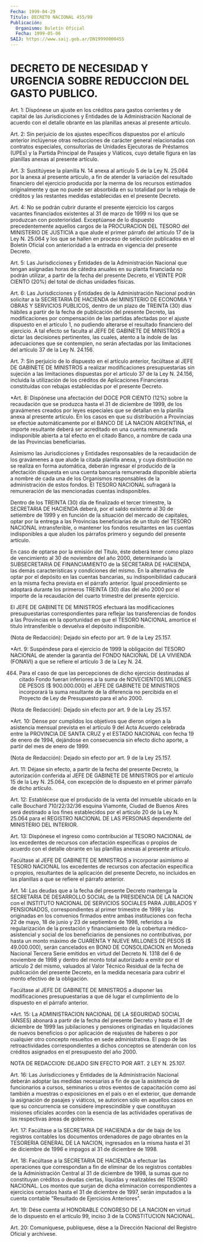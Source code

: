 ```yaml
---
Fecha: 1999-04-29
Título: DECRETO NACIONAL 455/99
Publicación:
  Organismo: Boletín Oficial
  Fecha: 1999-05-06
SAIJ: https://www.saij.gob.ar/DN19990000455
---
```

# DECRETO DE NECESIDAD Y URGENCIA SOBRE REDUCCION DEL GASTO PUBLICO.

<a id="1"></a>
Art. 1: Dispónese  un  ajuste  en  los  créditos  para  gastos corrientes  y  de  capital  de las Jurisdicciones y Entidades de la Administración Nacional de acuerdo  con  el  detalle obrante en las planillas anexas al presente artículo.

<a id="2"></a>
Art. 2: Sin perjuicio de los ajustes específicos dispuestos por el artículo anterior inclúyense otras reducciones  de carácter general relacionadas  con  contratos especiales, consultorías  de  Unidades Ejecutoras de Préstamos  (UPEs) y la Partida Principal de Pasajes y Viáticos, cuyo detalle figura  en  las planillas anexas al presente artículo.

<a id="3"></a>
Art. 3: Sustitúyese la planilla N. 14 anexa al artículo 5 de la Ley N. 25.064 por la anexa al presente artículo,  a  fin  de  atender la variación del resultado financiero del ejercicio producida  por  la merma  de  los  recursos estimados originalmente y que no puede ser absorbida en su totalidad por la rebaja de créditos y las restantes medidas establecidas en el presente Decreto.

<a id="4"></a>
Art. 4: No se podrán  cubrir  durante  el  presente  ejercicio los cargos  vacantes financiados existentes al 31 de marzo de  1999  ni los que se produzcan con posterioridad. Exceptúanse de lo dispuesto precedentemente  aquellos  cargos  de la PROCURACION DEL TESORO del MINISTERIO DE JUSTICIA a que alude el  primer  párrafo del artículo 17 de la Ley N. 25.064 y los que se hallen en proceso  de selección publicados  en el Boletín Oficial con anterioridad a la entrada  en vigencia del presente Decreto.

<a id="5"></a>
Art.  5: Las  Jurisdicciones  y  Entidades  de  la  Administración Nacional que tengan asignadas horas de cátedra anuales en su planta financiada  no  podrán  utilizar, a partir de la fecha del presente Decreto, el VEINTE POR CIENTO  (20%)  del  total de dichas unidades físicas.

<a id="6"></a>
Art.  6:  Las  Jurisdicciones  y  Entidades de la  Administración Nacional  podrán  solicitar  a  la  SECRETARIA    DE  HACIENDA  del MINISTERIO DE ECONOMIA Y OBRAS Y SERVICIOS PUBLICOS,  dentro  de un plazo  de  TREINTA  (30)  días  hábiles  a  partir  de  la fecha de publicación del presente Decreto, las modificaciones por compensación  de las partidas afectadas por el ajuste dispuesto  en el artículo 1,  no  pudiendo  alterarse el resultado financiero del ejercicio. A tal efecto se faculta al JEFE DE GABINETE DE MINISTROS a dictar las decisiones pertinentes, las cuales, atento a la índole de las adecuaciones que se contemplen,  no  serán afectadas por las limitaciones del artículo 37 de la Ley N. 24.156.

<a id="7"></a>
Art.  7: Sin perjuicio de lo dispuesto en el  artículo  anterior, facúltase al JEFE DE GABINETE DE MINISTROS a realizar modificaciones  presupuestarias  sin  sujeción  a  las limitaciones dispuestas  por  el  artículo  37 de la Ley N. 24.156, incluida  la utilización de los créditos de Aplicaciones Financieras constituidas  con  rebajas establecidas  por  el  presente  Decreto.

<a id="8"></a>
*Art. 8: Dispónese una  afectación  del DOCE POR CIENTO (12%) sobre la recaudación que se produzca hasta el 31 de diciembre de 1999, de los gravámenes creados por leyes especiales  que  se detallan en la planilla  anexa  al  presente  artículo.  En  los casos en  que  su distribución a Provincias se efectúe automáticamente  por  el BANCO DE LA NACION ARGENTINA, el importe resultante deberá ser acreditado en  una  cuenta remunerada indisponible abierta a tal efecto en  el citado Banco, a nombre de cada una de las Provincias beneficiarias.

Asimismo  las  Jurisdicciones    y  Entidades  responsables  de  la recaudación de los gravámenes a que alude la citada planilla anexa, y  cuya distribución no se realiza  en  forma  automática,  deberán ingresar  el  producido  de  la  afectación dispuesta en una cuenta bancaria remunerada disponible abierta  a nombre de cada una de los Organismos responsables de la administración  de  estos  fondos. El TESORO  NACIONAL  sufragará  la  remuneración  de  las  mencionadas cuentas indisponibles.

Dentro  de  los TREINTA (30) día de finalizado el tercer trimestre, la SECRETARIA  DE  HACIENDA deberá, por el saldo existente al 30 de setiembre de 1999 y  en  función  de  la  situación  del mercado de capitales,  optar por la entrega a las Provincias beneficiarias  de un título del TESORO NACIONAL intransferible, o mantener los fondos resultantes en  las cuentas indisponibles a que aluden los párrafos primero y segundo del presente artículo.

En caso de optarse  por  la  emisión  del Título, éste deberá tener como  plazo  de  vencimiento  al  30  de noviembre  del  año  2000, determinando la SUBSECRETARIA DE FINANCIAMIENTO de la SECRETARIA DE HACIENDA, las demás características y condiciones  del mismo. En la alternativa de optar por el depósito en las cuentas  bancarias,  su indisponibilidad  caducará en la misma fecha prevista en el párrafo anterior. Igual procedimiento  se  adoptará  durante  los  primeros TREINTA (30) días del año 2000 por el importe de la recaudación del cuarto trimestre del presente ejercicio.

El  JEFE  DE  GABINETE  DE  MINISTROS  efectuará las modificaciones presupuestarias correspondientes para reflejar  las  transferencias de  fondos  a  las  Provincias  en la oportunidad en que el  TESORO NACIONAL amortice el título intransferible  o  devuelva el depósito indisponible.

(Nota de Redacción): Dejado sin efecto por art. 9 de la Ley 25.157.

<a id="9"></a>
*Art.  9: Suspéndese para el ejercicio de 1999 la  obligación  del TESORO NACIONAL  de  atender  la  garantía del FONDO NACIONAL DE LA VIVIENDA (FONAVI) a que se refiere  el  artículo 3 de la Ley N. 24.

464.  Para  el  caso  de  que  las  percepciones de dicho ejercicio destinadas  al  citado  Fondo  fueran  inferiores   a  la  suma  de NOVECIENTOS MILLONES DE PESOS ($ 900.000.000) el JEFE  DE  GABINETE DE  MINISTROS  incorporará  la suma resultante de la diferencia  no percibida en el Proyecto de Ley  de  Presupuesto  para  el año 2000.

(Nota de Redacción): Dejado sin efecto por art. 9 de la Ley 25.157.

<a id="10"></a>
*Art. 10: Dénse por cumplidos los objetivos que dieron origen a la asistencia  mensual  prevista  en  el  artículo  9 del Acta Acuerdo celebrada entre la PROVINCIA DE SANTA CRUZ y el ESTADO NACIONAL con fecha  19  de enero de 1994, dejándose en consecuencia  sin  efecto dicho aporte, a partir del mes de enero de 1999.

(Nota de Redacción): Dejado sin efecto por art. 9 de la Ley 25.157.

<a id="11"></a>
Art. 11: Déjase  sin  efecto,  a  partir de la fecha del presente Decreto, la autorización conferida al JEFE DE GABINETE DE MINISTROS por  el  artículo  15  de la Ley N. 25.064,  con  excepción  de  lo dispuesto en el primer párrafo de dicho artículo.

<a id="12"></a>
Art. 12: Establécese que el  producido  de  la venta del inmueble ubicado en la calle Bouchard 710/22/32/36 esquina  Viamonte, Ciudad de  Buenos  Aires  será destinado a los fines establecidos  por  el artículo 20 de la Ley  N. 25.064  para  el REGISTRO NACIONAL DE LAS PERSONAS dependiente del MINISTERIO DEL INTERIOR.

<a id="13"></a>
Art.  13: Dispónese  el  ingreso  como contribución  al  TESORO NACIONAL de los excedentes de recursos con afectación específicas o propios de acuerdo con el detalle obrante  en  las planillas anexas al presente artículo.

Facúltase al JEFE DE GABINETE DE MINISTROS a incorporar asimismo al TESORO    NACIONAL   los  excedentes  de  recursos  con  afectación específica o propios,  resultantes  de  la  aplicación del presente Decreto, no incluidos en las planillas a que  se refiere el párrafo anterior.

<a id="14"></a>
Art. 14: Las deudas que a la fecha del presente  Decreto mantenga la SECRETARIA DE DESARROLLO SOCIAL de la PRESIDENCIA  DE  LA NACION con  el  INSTITUTO NACIONAL DE SERVICIOS SOCIALES PARA JUBILADOS  Y PENSIONADOS,  correspondientes  al  primer  trimestre de 1998 y las originadas en los convenios firmados entre ambas  instituciones con fecha 22 de mayo, 18 de junio y 23 de septiembre de 1998, referidos a  la  regularización  de  la  prestación  y financiamiento  de  la cobertura  médico-asistencial  y  social  de los  beneficiarios  de pensiones no contributivas, por hasta un monto máximo de CUARENTA Y NUEVE MILLONES DE PESOS ($ 49.000.000), serán cancelados en BONO DE CONSOLIDACION en Moneda Nacional Tercera Serie  emitidos  en virtud del  Decreto N. 1318 del 6 de noviembre de 1998 y dentro del  monto total autorizado  a emitir por el artículo 2 del mismo, valuados al Valor Técnico Residual  de  la  fecha  de  publicación del presente Decreto, en la medida necesaria para cubrir el monto efectivo de la obligación.

Facúltase  al  JEFE  DE  GABINETE  DE  MINISTROS  a   disponer  las modificaciones presupuestarias a que dé lugar el cumplimiento de lo dispuesto en el párrafo anterior.

<a id="15"></a>
*Art.  15:  La  ADMINISTRACION  NACIONAL  DE LA SEGURIDAD  SOCIAL (ANSES) abonará a partir de la fecha del presente  Decreto  y hasta el  31 de diciembre de 1999 las jubilaciones y pensiones originadas en liquidaciones de nuevos beneficios o por aplicación de reajustes de  haberes  o  por  cualquier  otro  concepto  resueltos  en  sede administrativa.  El pago de las retroactividades correspondientes a dichos conceptos se  atenderán  con  los  créditos  asignados en el presupuesto del año 2000.

NOTA DE REDACCION: DEJADO SIN EFECTO POR ART. 2 LEY N. 25.107.

<a id="16"></a>
Art.  16:  Las  Jurisdicciones  y Entidades de la Administración Nacional deberán adoptar las medidas  necesarias  a  fin  de que la asistencia de funcionarios a cursos, seminarios u otros eventos  de capacitación  como así también a muestras o exposiciones en el país o en el exterior,  que demande la asignación de pasajes y viáticos, se autoricen sólo en  aquellos  casos  en  que  su  concurrencia se considere  imprescindible  y  que  constituyan  misiones  oficiales acordes  con  la  esencia  de  las  actividades  operativas  de las respectivas áreas de gobierno.

<a id="17"></a>
Art.  17: Facúltase a la SECRETARIA DE HACIENDA a dar de baja  de los registros contables los documentos ordenadores de pago obrantes en la TESORERIA  GENERAL DE LA NACION, ingresados en la misma hasta el 31 de diciembre  de  1996  e  impagos al 31 de diciembre de 1998.

<a id="18"></a>
Art. 18: Facúltase a la SECRETARIA  DE  HACIENDA  a  efectuar las operaciones  que  correspondan  a  fin de eliminar de los registros contables de la Administración Central  al 31 de diciembre de 1998, la sumas que no constituyan créditos o deudas  ciertas,  líquidas y realizables  del  TESORO  NACIONAL. Los montos que surjan de  dicha eliminación correspondientes  a  ejercicios cerrados hasta el 31 de diciembre de 1997, serán imputados  a la cuenta contable "Resultado de Ejercicios Anteriores".

<a id="19"></a>
Art. 19: Dése cuenta al HONORABLE CONGRESO DE LA NACION en virtud de  lo dispuesto en el artículo 99, inciso  3  de  la  CONSTITUCION NACIONAL.

<a id="20"></a>
Art. 20: Comuníquese, publíquese, dése a la Dirección Nacional del Registro Oficial  y archívese.